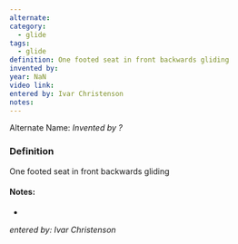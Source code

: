 ```yaml
---
alternate: 
category:
  - glide
tags:
  - glide
definition: One footed seat in front backwards gliding
invented by: 
year: NaN
video link: 
entered by: Ivar Christenson
notes: 
---
```

Alternate Name: 
*Invented by ?*

### Definition
One footed seat in front backwards gliding


#### Notes:
- 
*entered by: Ivar Christenson*
